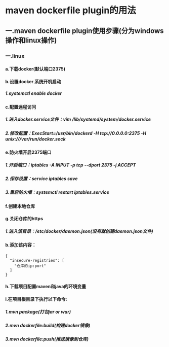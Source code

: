 # maven dockerfile plugin的用法

## 一.maven dockerfile plugin使用步骤(分为windows操作和linux操作)
### 一.linux
#### a.下载docker(默认端口2375)
#### b.设置docker 系统开机启动
##### 1.systemctl enable docker
#### c.配置远程访问
##### 1.进入docker.service文件：vim /lib/systemd/system/docker.service
##### 2.修改配置：ExecStart=/usr/bin/dockerd -H tcp://0.0.0.0:2375 -H unix:///var/run/docker.sock
#### e.防火墙开启2375端口
##### 1.开启端口：iptables -A INPUT -p tcp --dport 2375 -j ACCEPT
##### 2.保存设置：service iptables save
##### 3.重启防火墙：systemctl restart iptables.service
#### f.创建本地仓库
#### g.关闭仓库的https
##### 1.进入该目录：/etc/docker/daemon.json(没有就创建daemon.json文件)
#### b.添加该内容：
    {
      "insecure-registries": [
        "仓库的ip:port"
      ]
    }
#### h.下载项目配置maven和java的环境变量
#### i.在项目根目录下执行以下命令:
##### 1.mvn package(打包jar or war)
##### 2.mvn dockerfile:build(构建docker镜像)
##### 3.mvn dockerfile:push(推送镜像到仓库)
